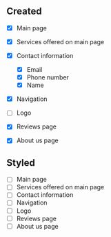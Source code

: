 ## Created
- [x] Main page
- [x] Services offered on main page
- [x] Contact information
  - [x] Email
  - [x] Phone number
  - [x] Name
- [x] Navigation
- [ ] Logo
- [x] Reviews page
- [x] About us page


## Styled
- [ ] Main page
- [ ] Services offered on main page
- [ ] Contact information
- [ ] Navigation
- [ ] Logo
- [ ] Reviews page
- [ ] About us page
